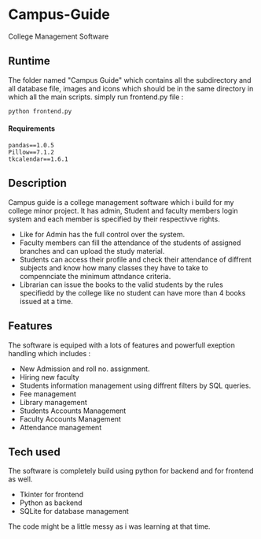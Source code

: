 # Campus-Guide
College Management Software

## Runtime 
The folder named "Campus Guide" which contains all the subdirectory and all database file, images and icons which should be in the same directory in which all the main scripts.
simply run frontend.py file :

```
python frontend.py
```

#### Requirements

```
pandas==1.0.5
Pillow==7.1.2
tkcalendar==1.6.1
```

## Description
Campus guide is a college management software which i build for my college minor project. It has admin, Student and faculty members login system and each member is specified by their respectivve rights.
* Like for Admin has the full control over the system.
* Faculty members can fill the attendance of the students of assigned branches and can upload the study material.
* Students can access their profile and check their attendance of diffrent subjects and know how many classes they have to take to compennciate the minimum attndance criteria.
* Librarian can issue the books to the valid students by the rules specifiedd by the college like no student can have more than 4 books issued at a time.

## Features 
The software is equiped with a lots of features and powerfull exeption handling which includes :
* New Admission and roll no. assignment.
* Hiring new faculty
* Students information management using diffrent filters by SQL queries.
* Fee management
* Library management
* Students Accounts Management
* Faculty Accounts Management
* Attendance management

## Tech used 
The software is completely build using python for backend and for frontend as well. 
* Tkinter for frontend
* Python as backend
* SQLite for database management


The code might be a little messy as i was learning at that time.

